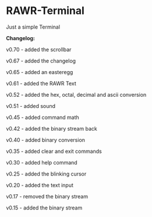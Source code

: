 # RAWR-Terminal

Just a simple Terminal

**Changelog:**

v0.70 - added the scrollbar

v0.67 - added the changelog

v0.65 - added an easteregg

v0.61 - added the RAWR Text

v0.52 - added the hex, octal, decimal and ascii conversion

v0.51 - added sound

v0.45 - added command math

v0.42 - added the binary stream back

v0.40 - added binary conversion

v0.35 - added clear and exit commands

v0.30 - added help command

v0.25 - added the blinking cursor

v0.20 - added the text input

v0.17 - removed the binary stream

v0.15 - added the binary stream
